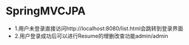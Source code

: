 # SpringMVCJPA
* 1.用户未登录直接访问http://localhost:8080/list.html会跳转到登录界面
* 2.用户登录成功后可以进行Resume的增删改查功能admin/admin
